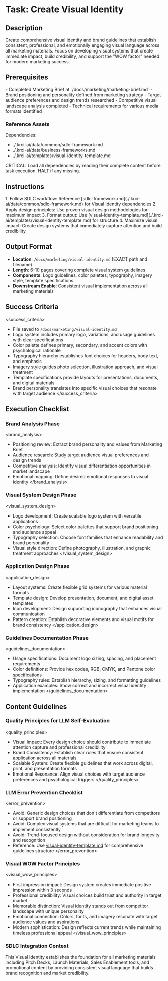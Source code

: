 # Task: Create Visual Identity

## Description

Create comprehensive visual identity and brand guidelines that establish consistent, professional, and emotionally engaging visual language across all marketing materials. Focus on developing visual systems that create immediate impact, build credibility, and support the "WOW factor" needed for modern marketing success.

## Prerequisites

<prerequisites>
- Completed Marketing Brief at `/docs/marketing/marketing-brief.md`
- Brand positioning and personality defined from marketing strategy
- Target audience preferences and design trends researched
- Competitive visual landscape analysis completed
- Technical requirements for various media formats identified
</prerequisites>

### Reference Assets

Dependencies:

- ./.krci-ai/data/common/sdlc-framework.md
- ./.krci-ai/data/business-frameworks.md
- ./.krci-ai/templates/visual-identity-template.md

CRITICAL: Load all dependencies by reading their complete content before task execution. HALT if any missing.

## Instructions

<instructions>
1. Follow SDLC workflow: Reference [sdlc-framework.md](./.krci-ai/data/common/sdlc-framework.md) for Visual Identity dependencies
2. Apply design principles: Use proven visual design methodologies for maximum impact
3. Format output: Use [visual-identity-template.md](./.krci-ai/templates/visual-identity-template.md) for structure
4. Maximize visual impact: Create design systems that immediately capture attention and build credibility
</instructions>

## Output Format

- **Location**: `/docs/marketing/visual-identity.md` (EXACT path and filename)
- **Length**: 6-10 pages covering complete visual system guidelines
- **Components**: Logo guidelines, color palettes, typography, imagery style, template specifications
- **Downstream Enable**: Consistent visual implementation across all marketing materials

## Success Criteria

<success_criteria>
- File saved to `/docs/marketing/visual-identity.md`
- Logo system includes primary logo, variations, and usage guidelines with clear specifications
- Color palette defines primary, secondary, and accent colors with psychological rationale
- Typography hierarchy establishes font choices for headers, body text, and emphasis
- Imagery style guides photo selection, illustration approach, and visual treatment
- Template specifications provide layouts for presentations, documents, and digital materials
- Brand personality translates into specific visual choices that resonate with target audience
</success_criteria>

## Execution Checklist

### Brand Analysis Phase

<brand_analysis>
- Positioning review: Extract brand personality and values from Marketing Brief
- Audience research: Study target audience visual preferences and design trends
- Competitive analysis: Identify visual differentiation opportunities in market landscape
- Emotional mapping: Define desired emotional responses to visual identity
</brand_analysis>

### Visual System Design Phase

<visual_system_design>
- Logo development: Create scalable logo system with versatile applications
- Color psychology: Select color palettes that support brand positioning and audience appeal
- Typography selection: Choose font families that enhance readability and brand personality
- Visual style direction: Define photography, illustration, and graphic treatment approaches
</visual_system_design>

### Application Design Phase

<application_design>
- Layout systems: Create flexible grid systems for various material formats
- Template design: Develop presentation, document, and digital asset templates
- Icon development: Design supporting iconography that enhances visual communication
- Pattern creation: Establish decorative elements and visual motifs for brand consistency
</application_design>

### Guidelines Documentation Phase

<guidelines_documentation>
- Usage specifications: Document logo sizing, spacing, and placement requirements
- Color definitions: Provide hex codes, RGB, CMYK, and Pantone color specifications
- Typography rules: Establish hierarchy, sizing, and formatting guidelines
- Application examples: Show correct and incorrect visual identity implementation
</guidelines_documentation>

## Content Guidelines

### Quality Principles for LLM Self-Evaluation

<quality_principles>
- Visual Impact: Every design choice should contribute to immediate attention capture and professional credibility
- Brand Consistency: Establish clear rules that ensure consistent application across all materials
- Scalable System: Create flexible guidelines that work across digital, print, and presentation formats
- Emotional Resonance: Align visual choices with target audience preferences and psychological triggers
</quality_principles>

### LLM Error Prevention Checklist

<error_prevention>
- Avoid: Generic design choices that don't differentiate from competitors or support brand positioning
- Avoid: Complex visual systems that are difficult for marketing teams to implement consistently
- Avoid: Trend-focused design without consideration for brand longevity and recognition
- Reference: Use [visual-identity-template.md](./.krci-ai/templates/visual-identity-template.md) for comprehensive guidelines structure
</error_prevention>

### Visual WOW Factor Principles

<visual_wow_principles>
- First impression impact: Design system creates immediate positive impression within 3 seconds
- Professional credibility: Visual choices build trust and authority in target market
- Memorable distinction: Visual identity stands out from competitor landscape with unique personality
- Emotional connection: Colors, fonts, and imagery resonate with target audience values and aspirations
- Modern sophistication: Design reflects current trends while maintaining timeless professional appeal
</visual_wow_principles>

### SDLC Integration Context

This Visual Identity establishes the foundation for all marketing materials including Pitch Decks, Launch Materials, Sales Enablement tools, and promotional content by providing consistent visual language that builds brand recognition and market credibility.
